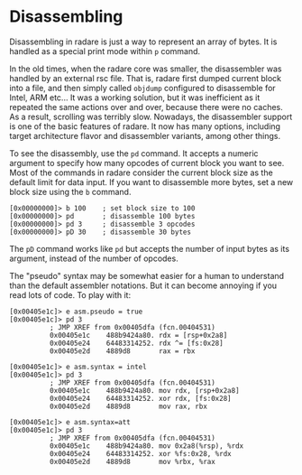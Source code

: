 # Disassembling

Disassembling in radare is just a way to represent an array of bytes. It is handled as a special print mode within `p` command.

In the old times, when the radare core was smaller, the disassembler was handled by an external rsc file. That is, radare first dumped current block into a file, and then simply called `objdump` configured to disassemble for Intel, ARM etc...
It was a working solution, but it was inefficient as it repeated the same actions over and over, because there were no caches. As a result, scrolling was terribly slow.
Nowadays, the disassembler support is one of the basic features of radare. It now has many options, including target architecture flavor and disassembler variants, among other things.

To see the disassembly, use the `pd` command. It accepts a numeric argument to specify how many opcodes of current block you want to see. Most of the commands in radare consider the current block size as the default limit for data input. If you want to disassemble more bytes, set a new block size using the `b` command.
```
[0x00000000]> b 100    ; set block size to 100
[0x00000000]> pd       ; disassemble 100 bytes
[0x00000000]> pd 3     ; disassemble 3 opcodes
[0x00000000]> pD 30    ; disassemble 30 bytes
```
The `pD` command works like `pd` but accepts the number of input bytes as its argument, instead of the number of opcodes.

The "pseudo" syntax may be somewhat easier for a human to understand than the default assembler notations. But it can become annoying if you read lots of code. To play with it:
```
[0x00405e1c]> e asm.pseudo = true
[0x00405e1c]> pd 3
		  ; JMP XREF from 0x00405dfa (fcn.00404531)
		  0x00405e1c    488b9424a80. rdx = [rsp+0x2a8]
		  0x00405e24    64483314252. rdx ^= [fs:0x28]
		  0x00405e2d    4889d8       rax = rbx

[0x00405e1c]> e asm.syntax = intel
[0x00405e1c]> pd 3
		  ; JMP XREF from 0x00405dfa (fcn.00404531)
		  0x00405e1c    488b9424a80. mov rdx, [rsp+0x2a8]
		  0x00405e24    64483314252. xor rdx, [fs:0x28]
		  0x00405e2d    4889d8       mov rax, rbx

[0x00405e1c]> e asm.syntax=att
[0x00405e1c]> pd 3
		  ; JMP XREF from 0x00405dfa (fcn.00404531)
		  0x00405e1c    488b9424a80. mov 0x2a8(%rsp), %rdx
		  0x00405e24    64483314252. xor %fs:0x28, %rdx
		  0x00405e2d    4889d8       mov %rbx, %rax
```

